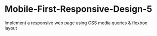 # Mobile-First-Responsive-Design-5
Implement a responsive web page using CSS media queries &amp; flexbox layout 
